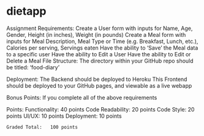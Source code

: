 # dietapp
Assignment Requirements:
Create a User form with inputs for Name, Age, Gender, Height (in inches), Weight (in pounds)
Create a Meal form with inputs for Meal Description, Meal Type or Time (e.g. Breakfast, Lunch, etc.), Calories per serving, Servings eaten
Have the ability to ‘Save’ the Meal data to a specific user
Have the ability to Edit a User
Have the ability to Edit or Delete a Meal
File Structure:
The directory within your GitHub repo should be titled: ‘food-diary’

Deployment:
The Backend should be deployed to Heroku
This Frontend should be deployed to your GitHub pages, and viewable as a live webapp

Bonus Points: If you complete all of the above requirements



Points:
Functionality: 		40 points
Code Readability: 	20 points
Code Style: 		20 points
UI/UX:			10 points
Deployment: 		10 points

	Graded Total:	100 points

